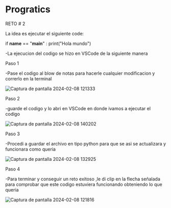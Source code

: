 # Progratics
RETO # 2

La idea es ejecutar el siguiente code:

if __name__ == "__main__" :
  print("Hola mundo")

-La ejecucion del codigo se hizo en VSCode de la siguiente manera

Paso 1

-Pase el codigo al blow de notas para hacerle cualquier modificacion y correrlo en la terminal

![Captura de pantalla 2024-02-08 121333](https://github.com/JeysonRomero/Progratics/assets/159095091/b2252bd1-5caf-4dd4-a57e-86fc84f21be4)


Paso 2

-guarde el codigo y lo abri en VSCode en donde ivamos a ejecutar el codigo

![Captura de pantalla 2024-02-08 140202](https://github.com/JeysonRomero/Progratics/assets/159095091/5e4a0b05-6e5d-411e-8582-164a5a66b213)


Paso 3

-Procedi a guardar el archivo en tipo python para que se asi se actualizara y funcionara como queria

![Captura de pantalla 2024-02-08 132925](https://github.com/JeysonRomero/Progratics/assets/159095091/9d348802-fc74-4575-a956-6c81380b08ec)


Paso 4

-Para terminar y conseguir un reto exitoso ,le di clip en la flecha señalada para comprobar que este codigo estuviera funcionando obteniendo lo que queria

![Captura de pantalla 2024-02-08 121816](https://github.com/JeysonRomero/Progratics/assets/159095091/c4d59bf1-fff2-4539-966d-34bd82c5551d)

